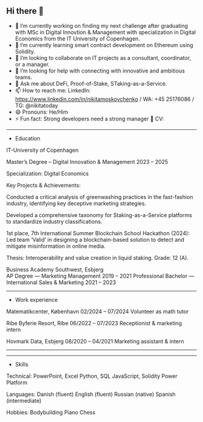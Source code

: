 ## Hi there 👋


- 🔭 I’m currently working on finding my next challenge after graduating with MSc in Digital Innovtion & Management with specialization in Digital Economics from the IT University of Copenhagen.
- 🌱 I’m currently learning smart contract development on Ethereum using Solidity.
- 👯 I’m looking to collaborate on IT projects as a consultant, coordinator, or a manager.
- 🤔 I’m looking for help with connecting with innovative and ambitious teams.
- 💬 Ask me about DeFi, Proof-of-Stake, STaking-as-a-Service.
- 📫 How to reach me: LinkedIn: https://www.linkedin.com/in/nikitamoskovchenko /  WA: +45 25176086 /  TG: @nikitatoday 
- 😄 Pronouns: He/Him
- ⚡ Fun fact: Strong developers need a strong manager 💪
CV:
__________________________________________________________________________________________________________________________________________________________________________________________
- Education


IT-University of Copenhagen							


Master’s Degree – Digital Innovation & Management 		         2023 – 2025


Specialization: Digital Economics


Key Projects & Achievements: 


Conducted a critical analysis of greenwashing practices in the fast-fashion industry, identifying key deceptive marketing strategies.


Developed a comprehensive taxonomy for Staking-as-a-Service platforms to standardize industry classifications.


1st place, 7th International Summer Blockchain School Hackathon (2024): Led team ‘Valid’ in designing a blockchain-based solution to detect and mitigate misinformation in online media.


Thesis: Interoperability and value creation in liquid staking. Grade: 12 (A).

Business Academy Southwest, Esbjerg				
AP Degree — Marketing Management				  	                    2019 – 2021
Professional Bachelor — International Sales & Marketing		      2021 – 2023

__________________________________________________________________________________________________________________________________________________________________________________________
- Work experience

  
Matematikcenter, København				                        		02/2024 – 07/2024      Volunteer as math tutor


Ribe Byferie Resort, Ribe							                        06/2022 – 07/2023       Receptionist & marketing intern


Hovmark Data, Esbjerg						                             	08/2020 – 04/2021       Marketing assistant & intern 

___________________________________________________________
_______________________________________________________________________________________________________________________________
- Skills

  
Technical:
PowerPoint, Excel
Python, SQL
JavaScript, Solidity 
Power Platform

Languages:
Danish (fluent)
English (fluent)
Russian (native)
Spanish (intermediate)

Hobbies:
Bodybuilding   Piano  Chess 

